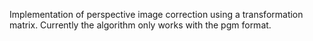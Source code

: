 Implementation of perspective image correction using a transformation matrix. Currently the algorithm only works with the pgm format.
